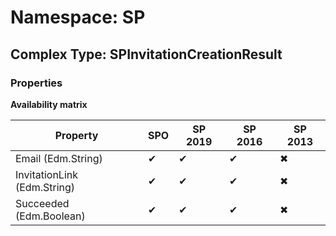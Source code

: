 # Namespace: SP

## Complex Type: SPInvitationCreationResult

### Properties

**Availability matrix**

Property | SPO | SP 2019 | SP 2016 | SP 2013
----------|-----|---------|---------|--------
Email (Edm.String) | ✔ | ✔ | ✔ | ✖
InvitationLink (Edm.String) | ✔ | ✔ | ✔ | ✖
Succeeded (Edm.Boolean) | ✔ | ✔ | ✔ | ✖

